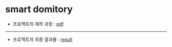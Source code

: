 # smart domitory

- 프로젝트의 제작 과정 : [pdf](docs/IoT실습_2팀_기숙사홈IOT.pdf)

---

- 프로젝트의 최종 결과물 : [result](docs/IoT실습_2팀_기숙사홈IOT_데모.mp4)
